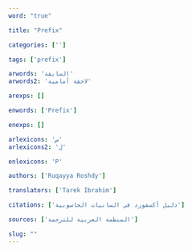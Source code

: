 ```yaml
---
word: "true"

title: "Prefix"

categories: ['']

tags: ['prefix']

arwords: 'السابقة'
arwords2: 'لاحقة أمامية'

arexps: []

enwords: ['Prefix']

enexps: []

arlexicons: 'س'
arlexicons2: 'ل'

enlexicons: 'P'

authors: ['Ruqayya Roshdy']

translators: ['Tarek Ibrahim']

citations: ['دليل أكسفورد في السانيات الحاسوبية']

sources: ['المنظمة العربية للترجمة']

slug: ""
---
```

